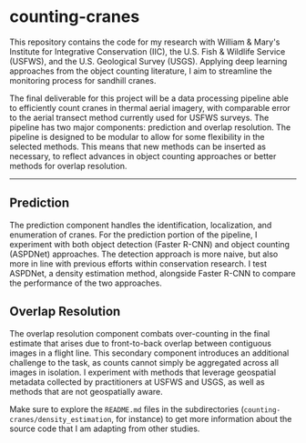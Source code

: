 # counting-cranes

This repository contains the code for my research with William & Mary's Institute for Integrative Conservation (IIC), the U.S. Fish & Wildlife Service (USFWS), and the U.S. Geological Survey (USGS). Applying deep learning approaches from the object counting literature, I aim to streamline the monitoring process for sandhill cranes. 

The final deliverable for this project will be a data processing pipeline able to efficiently count cranes in thermal aerial imagery, with comparable error to the aerial transect method currently used for USFWS surveys. The pipeline has two major components: prediction and overlap resolution. The pipeline is designed to be modular to allow for some flexibility in the selected methods. This means that new methods can be inserted as necessary, to reflect advances in object counting approaches or better methods for overlap resolution.

-----

## Prediction

The prediction component handles the identification, localization, and enumeration of cranes. For the prediction portion of the pipeline, I experiment with both object detection (Faster R-CNN) and object counting (ASPDNet) approaches. The detection approach is more naive, but also more in line with previous efforts within conservation research. I test ASPDNet, a density estimation method, alongside Faster R-CNN to compare the performance of the two approaches.

## Overlap Resolution

The overlap resolution component combats over-counting in the final estimate that arises due to front-to-back overlap between contiguous images in a flight line. This secondary component introduces an additional challenge to the task, as counts cannot simply be aggregated across all images in isolation. I experiment with methods that leverage geospatial metadata collected by practitioners at USFWS and USGS, as well as methods that are not geospatially aware. 

Make sure to explore the `README.md` files in the subdirectories (`counting-cranes/density_estimation`, for instance) to get more information about the source code that I am adapting from other studies.
